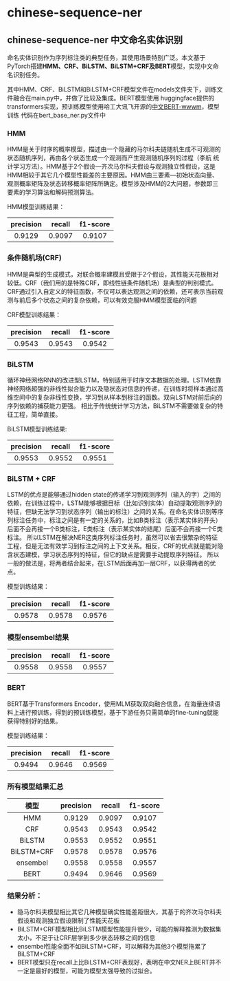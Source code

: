 # chinese-sequence-ner

## chinese-sequence-ner 中文命名实体识别

命名实体识别作为序列标注类的典型任务，其使用场景特别广泛。本文基于PyTorch搭建**HMM、CRF、BiLSTM、BiLSTM+CRF及BERT**模型，实现中文命名识别任务。

其中HMM、CRF、BiLSTM和BiLSTM+CRF模型文件在models文件夹下，训练文件融合在main.py中，并做了比较及集成。BERT模型使用
huggingface提供的transformers实现，预训练模型使用哈工大讯飞开源的<a href="https://github.com/ymcui/Chinese-BERT-wwm" target="_blank">中文BERT-wwwm</a>，模型训练
代码在bert_base_ner.py文件中

### HMM

HMM是关于时序的概率模型，描述由一个隐藏的马尔科夫链随机生成不可观测的状态随机序列，再由各个状态生成一个观测而产生观测随机序列的过程（李航 统计学习方法）。HMM基于2个假设—齐次马尔科夫假设与观测独立性假设，这是HMM相较于其它几个模型性能差的主要原因。HMM由三要素—初始状态向量、观测概率矩阵及状态转移概率矩阵所确定。模型涉及HMM的2大问题，参数即三要素的学习算法和解码预测算法。

HMM模型训练结果：

precision|recall|f1-score
:----:|:----:|:----:
0.9129|0.9097|0.9107


### 条件随机场(CRF)

HMM是典型的生成模式，对联合概率建模且受限于2个假设，其性能天花板相对较低。CRF（我们用的是特殊CRF，即线性链条件随机场）是典型的判别模式。CRF通过引入自定义的特征函数，不仅可以表达观测之间的依赖，还可表示当前观测与前后多个状态之间的复杂依赖，可以有效克服HMM模型面临的问题

CRF模型训练结果：

precision|recall|f1-score
:----:|:----:|:----:
0.9543|0.9543|0.9542


### BiLSTM
循环神经网络RNN的改进型LSTM，特别适用于时序文本数据的处理。LSTM依靠神经网络超强的非线性拟合能力以及隐状态对信息的传递，在训练时将样本通过高维空间中的复杂非线性变换，学习到从样本到标注的函数。双向LSTM对前后向的序列依赖的捕获能力更强。
相比于传统统计学习方法，BiLSTM不需要做复杂的特征工程，简单直接。

BiLSTM模型训练结果:

precision|recall|f1-score
:----:|:----:|:----:
0.9553|0.9552|0.9551


### BiLSTM + CRF

LSTM的优点是能够通过hidden state的传递学习到观测序列（输入的字）之间的依赖，在训练过程中，LSTM能够根据目标（比如识别实体）自动提取观测序列的特征，但缺无法学习到状态序列（输出的标注）之间的关系。在命名实体识别等序列标注任务中，标注之间是有一定的关系的，比如B类标注（表示某实体的开头）后面不会再接一个B类标注，E类标注（表示某实体的结尾）后面不会再接一个E类标注。
所以LSTM在解决NER这类序列标注任务时，虽然可以省去很繁杂的特征工程，但是无法有效学习到标注之间的上下文关系。相反，CRF的优点就是能对隐含状态建模，学习状态序列的特征，但它的缺点是需要手动提取序列特征。
所以一般的做法是，将两者结合起来，在LSTM后面再加一层CRF，以获得两者的优点。

模型训练结果：

precision|recall|f1-score
:----:|:----:|:----:
0.9578|0.9578|0.9576

### 模型ensembel结果

precision|recall|f1-score
:----:|:----:|:----:
0.9558|0.9558|0.9557


### BERT

BERT基于Transformers Encoder，使用MLM获取双向融合信息，在海量连续语料上进行预训练，得到的预训练模型，基于下游任务只需简单的fine-tuning就能获得特别好的结果。

模型训练结果：

precision|recall|f1-score
:----:|:----:|:----:
0.9494|0.9646|0.9569


### 所有模型结果汇总

模型|precision|recall|f1-score
:----:|:----:|:----:|:----:
HMM|0.9129|0.9097|0.9107
CRF|0.9543|0.9543|0.9542
BiLSTM|0.9553|0.9552|0.9551
BiLSTM+CRF|0.9578|0.9578|0.9576
ensembel|0.9558|0.9558|0.9557
BERT|0.9494|0.9646|0.9569


### 结果分析：


* 隐马尔科夫模型相比其它几种模型确实性能差距很大，其基于的齐次马尔科夫假设和观测独立假设限制了性能天花板
* BiLSTM+CRF模型相比BiLSTM模型性能提升很少，可能的解释推测为数据集太小，不足于让CRF层学到多少状态转移之间的信息
* ensembel性能全面不如BiLSTM+CRF，可以解释为其他3个模型拖累了BiLSTM+CRF
* BERT模型只在recall上比BiLSTM+CRF表现好，表明在中文NER上BERT并不一定是最好的模型，可能为模型太强导致的过拟合。
